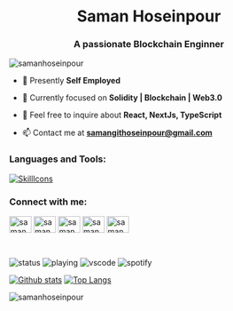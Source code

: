 <h1 align="center">Saman Hoseinpour</h1>
<h3 align="center">A passionate Blockchain Enginner</h3>

<p align="left"> <img src="https://komarev.com/ghpvc/?username=samanhoseinpour&label=Profile%20views&color=0e75b6&style=flat" alt="samanhoseinpour
" /> </p>

- 🔭 Presently **Self Employed**

- 🌱 Currently focused on **Solidity | Blockchain | Web3.0**

- 💬 Feel free to inquire about **React, NextJs, TypeScript**

- 📫 Contact me at **samangithoseinpour@gmail.com**

<h3 align="left">Languages and Tools:</h3>

[![SkillIcons](https://skillicons.dev/icons?i=ethereum,solidity,js,react,ts,nextjs,redux,git,materialui,tailwind,vscode,netlify,vercel)
](https://skillicons.dev)
<br/>

<h3 align="left">Connect with me:</h3>

<p align="left">
<a href="https://dev.to/samanhoseinpour" target="_blank"><img align="center" src="https://raw.githubusercontent.com/rahuldkjain/github-profile-readme-generator/master/src/images/icons/Social/devto.svg" alt="samanhoseinpour" height="30" width="40" /></a>
<a href="https://twitter.com/samanhsn1/" target="_blank"><img align="center" src="https://raw.githubusercontent.com/rahuldkjain/github-profile-readme-generator/master/src/images/icons/Social/twitter.svg" alt="samanhoseinpour" height="30" width="40" /></a>
<a href="https://www.linkedin.com/in/saman-hoseinpour-202280221/" target="_blank"><img align="center" src="https://raw.githubusercontent.com/rahuldkjain/github-profile-readme-generator/master/src/images/icons/Social/linked-in-alt.svg" alt="samanhoseinpour" height="30" width="40" /></a>
<a href="https://www.instagram.com/samanhoseinpour.sol/" target="_blank"><img align="center" src="https://raw.githubusercontent.com/rahuldkjain/github-profile-readme-generator/master/src/images/icons/Social/instagram.svg" alt="samanhoseinpour" height="30" width="40" /></a>
<a href="https://www.youtube.com/channel/UCfycf8Pf9VOCyfMhHGW3jkA" target="_blank"><img align="center" src="https://raw.githubusercontent.com/rahuldkjain/github-profile-readme-generator/master/src/images/icons/Social/youtube.svg" alt="samanhoseinpour" height="30" width="40" /></a>
</p>
<br/>

![status](https://nocache.advaith.workers.dev?url=https://img.shields.io/endpoint?url=https://dev.discordprofiles.me/api/badge/status/276544649148235776?simple=true)
![playing](https://nocache.advaith.workers.dev?url=https://img.shields.io/endpoint?url=https://dev.discordprofiles.me/api/badge/playing/276544649148235776)
![vscode](https://nocache.advaith.workers.dev?url=https://img.shields.io/endpoint?url=https://dev.discordprofiles.me/api/badge/vscode/276544649148235776)
![spotify](https://nocache.advaith.workers.dev?url=https://img.shields.io/endpoint?url=https://dev.discordprofiles.me/api/badge/spotify/276544649148235776)       

<a href="#">![Github stats](https://github-readme-stats.vercel.app/api?username=samanhoseinpour&theme=blueberry&count_private=true&hide_border=true&line_height=20)</a>
<a href="#">![Top Langs](https://github-readme-stats.vercel.app/api/top-langs/?username=samanhoseinpour&layout=compact&theme=blueberry&count_private=true&hide_border=true)</a>

<p><img align="center" src="https://github-readme-streak-stats.herokuapp.com/?user=samanhoseinpour&theme=blueberry" alt="samanhoseinpour"/></p>
